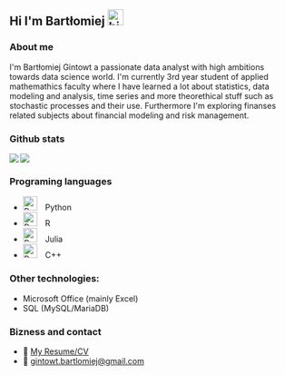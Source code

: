 ## Hi I'm Bartłomiej <img src="https://user-images.githubusercontent.com/1303154/88677602-1635ba80-d120-11ea-84d8-d263ba5fc3c0.gif" width="28px" height="28px" alt="hi">

### About me
I'm Bartłomiej Gintowt a passionate data analyst with high ambitions towards data science world. I'm currently 3rd year student of applied mathemathics faculty where I have learned a lot about statistics, data modeling and analysis, time series and more theorethical stuff such as stochastic processes and their use. Furthermore I'm exploring finanses related subjects about financial modeling and risk management.

### Github stats
<img  align="left" src="https://github-readme-stats.vercel.app/api?username=Gintowt-Bartlomiej" />
<img src="https://github-readme-stats.vercel.app/api/top-langs/?username=Gintowt-Bartlomiej&exclude_repo=Bitcoin-modeling-with-SARIMA" />
<br>

### Programing languages
- <img alt="Python" width="25px" style="padding-right:10px;" src="https://cdn.jsdelivr.net/gh/devicons/devicon/icons/python/python-plain.svg" />  Python <br>
- <img alt="Python" width="25px" style="padding-right:10px;" src="https://cdn.jsdelivr.net/gh/devicons/devicon/icons/r/r-plain.svg" />  R <br>
- <img alt="Python" width="25px" style="padding-right:10px;" src="https://cdn.jsdelivr.net/gh/devicons/devicon/icons/julia/julia-plain.svg" />  Julia <br>
- <img alt="Python" width="25px" style="padding-right:10px;" src="https://cdn.jsdelivr.net/gh/devicons/devicon/icons/cplusplus/cplusplus-plain.svg" />  C++ <br>

### Other technologies:
- Microsoft Office (mainly Excel)
- SQL (MySQL/MariaDB)

### Bizness and contact
- :paperclip: [My Resume/CV](https://github.com/ipenywis/ipenywis/blob/master/resumes/resume%20v1.0.pdf)
- :email: gintowt.bartlomiej@gmail.com

